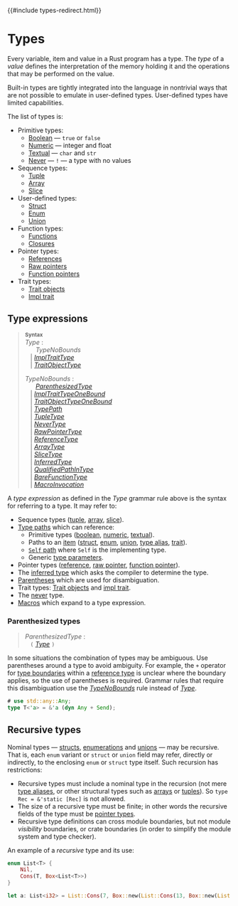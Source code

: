 {{#include types-redirect.html}}
# Types

Every variable, item and value in a Rust program has a type. The _type_ of a
*value* defines the interpretation of the memory holding it and the operations
that may be performed on the value.

Built-in types are tightly integrated into the language in nontrivial ways
that are not possible to emulate in user-defined types. User-defined types have
limited capabilities.

The list of types is:

* Primitive types:
    * [Boolean] — `true` or `false`
    * [Numeric] — integer and float
    * [Textual] — `char` and `str`
    * [Never] — `!` — a type with no values
* Sequence types:
    * [Tuple]
    * [Array]
    * [Slice]
* User-defined types:
    * [Struct]
    * [Enum]
    * [Union]
* Function types:
    * [Functions]
    * [Closures]
* Pointer types:
    * [References]
    * [Raw pointers]
    * [Function pointers]
* Trait types:
    * [Trait objects]
    * [Impl trait]

## Type expressions

> **<sup>Syntax</sup>**\
> _Type_ :\
> &nbsp;&nbsp; &nbsp;&nbsp; _TypeNoBounds_\
> &nbsp;&nbsp; | [_ImplTraitType_]\
> &nbsp;&nbsp; | [_TraitObjectType_]
>
> _TypeNoBounds_ :\
> &nbsp;&nbsp; &nbsp;&nbsp; [_ParenthesizedType_]\
> &nbsp;&nbsp; | [_ImplTraitTypeOneBound_]\
> &nbsp;&nbsp; | [_TraitObjectTypeOneBound_]\
> &nbsp;&nbsp; | [_TypePath_]\
> &nbsp;&nbsp; | [_TupleType_]\
> &nbsp;&nbsp; | [_NeverType_]\
> &nbsp;&nbsp; | [_RawPointerType_]\
> &nbsp;&nbsp; | [_ReferenceType_]\
> &nbsp;&nbsp; | [_ArrayType_]\
> &nbsp;&nbsp; | [_SliceType_]\
> &nbsp;&nbsp; | [_InferredType_]\
> &nbsp;&nbsp; | [_QualifiedPathInType_]\
> &nbsp;&nbsp; | [_BareFunctionType_]\
> &nbsp;&nbsp; | [_MacroInvocation_]

A _type expression_ as defined in the _Type_ grammar rule above is the syntax
for referring to a type. It may refer to:

* Sequence types ([tuple], [array], [slice]).
* [Type paths] which can reference:
    * Primitive types ([boolean], [numeric], [textual]).
    * Paths to an [item] ([struct], [enum], [union], [type alias], [trait]).
    * [`Self` path] where `Self` is the implementing type.
    * Generic [type parameters].
* Pointer types ([reference], [raw pointer], [function pointer]).
* The [inferred type] which asks the compiler to determine the type.
* [Parentheses] which are used for disambiguation.
* Trait types: [Trait objects] and [impl trait].
* The [never] type.
* [Macros] which expand to a type expression.

### Parenthesized types

> _ParenthesizedType_ :\
> &nbsp;&nbsp; `(` [_Type_] `)`

In some situations the combination of types may be ambiguous. Use parentheses
around a type to avoid ambiguity. For example, the `+` operator for [type
boundaries] within a [reference type] is unclear where the
boundary applies, so the use of parentheses is required. Grammar rules that
require this disambiguation use the [_TypeNoBounds_] rule instead of
[_Type_].

```rust
# use std::any::Any;
type T<'a> = &'a (dyn Any + Send);
```

## Recursive types

Nominal types &mdash; [structs], [enumerations] and [unions] &mdash; may be
recursive. That is, each `enum` variant or `struct` or `union` field may
refer, directly or indirectly, to the enclosing `enum` or `struct` type
itself. Such recursion has restrictions:

* Recursive types must include a nominal type in the recursion (not mere [type
  aliases], or other structural types such as [arrays] or [tuples]). So `type
  Rec = &'static [Rec]` is not allowed.
* The size of a recursive type must be finite; in other words the recursive
  fields of the type must be [pointer types].
* Recursive type definitions can cross module boundaries, but not module
  *visibility* boundaries, or crate boundaries (in order to simplify the module
  system and type checker).

An example of a *recursive* type and its use:

```rust
enum List<T> {
    Nil,
    Cons(T, Box<List<T>>)
}

let a: List<i32> = List::Cons(7, Box::new(List::Cons(13, Box::new(List::Nil))));
```

[_ArrayType_]: types/array.html
[_BareFunctionType_]: types/function-pointer.html
[_ImplTraitTypeOneBound_]: types/impl-trait.html
[_ImplTraitType_]: types/impl-trait.html
[_InferredType_]: types/inferred.html
[_MacroInvocation_]: macros.html#macro-invocation
[_NeverType_]: types/never.html
[_ParenthesizedType_]: types.html#parenthesized-types
[_QualifiedPathInType_]: paths.html#qualified-paths
[_RawPointerType_]: types/pointer.html#raw-pointers-const-and-mut
[_ReferenceType_]: types/pointer.html#shared-references-
[_SliceType_]: types/slice.html
[_TraitObjectTypeOneBound_]: types/trait-object.html
[_TraitObjectType_]: types/trait-object.html
[_TupleType_]: types/tuple.html#tuple-types
[_TypeNoBounds_]: types.html#type-expressions
[_TypePath_]: paths.html#paths-in-types
[_Type_]: types.html#type-expressions

[Array]: types/array.html
[Boolean]: types/boolean.html
[Closures]: types/closure.html
[Enum]: types/enum.html
[Function pointers]: types/function-pointer.html
[Functions]: types/function-item.html
[Impl trait]: types/impl-trait.html
[Macros]: macros.html
[Numeric]: types/numeric.html
[Parentheses]: #parenthesized-types
[Raw pointers]: types/pointer.html#raw-pointers-const-and-mut
[References]: types/pointer.html#shared-references-
[Slice]: types/slice.html
[Struct]: types/struct.html
[Textual]: types/textual.html
[Trait objects]: types/trait-object.html
[Tuple]: types/tuple.html
[Type paths]: paths.html#paths-in-types
[Union]: types/union.html
[`Self` path]: paths.html#self-1
[arrays]: types/array.html
[enumerations]: types/enum.html
[function pointer]: types/function-pointer.html
[inferred type]: types/inferred.html
[item]: items.html
[never]: types/never.html
[pointer types]: types/pointer.html
[raw pointer]: types/pointer.html#raw-pointers-const-and-mut
[reference type]: types/pointer.html#shared-references-
[reference]: types/pointer.html#shared-references-
[structs]: types/struct.html
[trait]: types/trait-object.html
[tuples]: types/tuple.html
[type alias]: items/type-aliases.html
[type aliases]: items/type-aliases.html
[type boundaries]: trait-bounds.html
[type parameters]: types/parameters.html
[unions]: types/union.html
